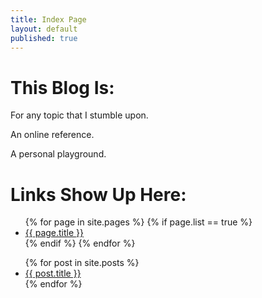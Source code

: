 ```yaml
---
title: Index Page
layout: default
published: true
---
```

# This Blog Is:
For any topic that I stumble upon.

An online reference.

A personal playground.

# Links Show Up Here:
<ul class="index_menu">
  {% for page in site.pages %}
    {% if page.list == true %}
      <li>
        <a href="{{ page.permalink }}">{{ page.title }}</a>
      </li>
    {% endif %}
  {% endfor %}
  <div style="clear: both;"></div>
</ul>

<ul class="index_menu">
  {% for post in site.posts %}
    <li>
      <a href="{{ post.url }}">{{ post.title }}</a>
    </li>
  {% endfor %}
</ul>
